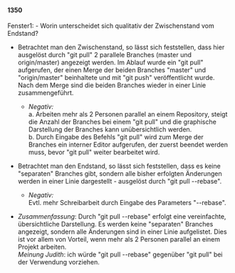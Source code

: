 #### 1350

Fenster1: - Worin unterscheidet sich qualitativ der Zwischenstand vom Endstand?

- Betrachtet man den Zwischenstand, so lässt sich feststellen, dass hier ausgelöst durch "git pull" 2 parallele Branches (master und origin/master) angezeigt werden. Im Ablauf wurde ein "git pull" aufgerufen, der einen Merge der beiden Branches "master" und "origin/master" beinhaltete und mit "git push" veröffentlicht wurde. Nach dem Merge sind die beiden Branches wieder in einer Linie zusammengeführt.     
  - _Negativ:_  
    a. Arbeiten mehr als 2 Personen parallel an einem Repository, steigt die Anzahl der Branches bei einem "git pull" und die graphische Darstellung der Branches kann unübersichtlich werden.   
    b. Durch Eingabe des Befehls "git pull" wird zum Merge der Branches ein interner Editor aufgerufen, der zuerst beendet werden muss, bevor "git pull" weiter bearbeitet wird.
- Betrachtet man den Endstand, so lässt sich feststellen, dass es keine "separaten" Branches gibt, sondern alle bisher erfolgten Änderungen werden in einer Linie dargestellt - ausgelöst durch "git pull --rebase".
  - _Negativ:_      
    Evtl. mehr Schreibarbeit durch Eingabe des Parameters "--rebase". 

- _Zusammenfassung_: Durch "git pull --rebase" erfolgt eine vereinfachte, übersichtliche Darstellung. Es werden keine "separaten" Branches angezeigt, sondern alle Änderungen sind in einer Linie aufgelistet. Dies ist vor allem von Vorteil, wenn mehr als 2 Personen parallel an einem Projekt arbeiten.  
_Meinung Judith_: ich würde "git pull --rebase" gegenüber "git pull" bei der Verwendung vorziehen.  
